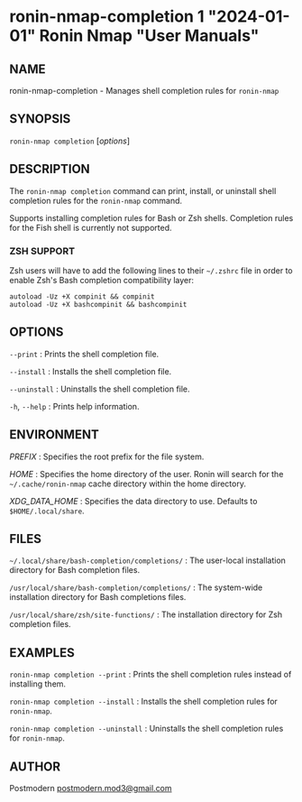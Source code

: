# ronin-nmap-completion 1 "2024-01-01" Ronin Nmap "User Manuals"

## NAME

ronin-nmap-completion - Manages shell completion rules for `ronin-nmap`

## SYNOPSIS

`ronin-nmap completion` [*options*]

## DESCRIPTION

The `ronin-nmap completion` command can print, install, or uninstall shell
completion rules for the `ronin-nmap` command.

Supports installing completion rules for Bash or Zsh shells.
Completion rules for the Fish shell is currently not supported.

### ZSH SUPPORT

Zsh users will have to add the following lines to their `~/.zshrc` file in
order to enable Zsh's Bash completion compatibility layer:

    autoload -Uz +X compinit && compinit
    autoload -Uz +X bashcompinit && bashcompinit

## OPTIONS

`--print`
: Prints the shell completion file.

`--install`
: Installs the shell completion file.

`--uninstall`
: Uninstalls the shell completion file.

`-h`, `--help`
: Prints help information.

## ENVIRONMENT

*PREFIX*
: Specifies the root prefix for the file system.

*HOME*
: Specifies the home directory of the user. Ronin will search for the
  `~/.cache/ronin-nmap` cache directory within the home directory.

*XDG_DATA_HOME*
: Specifies the data directory to use. Defaults to `$HOME/.local/share`.

## FILES

`~/.local/share/bash-completion/completions/`
: The user-local installation directory for Bash completion files.

`/usr/local/share/bash-completion/completions/`
: The system-wide installation directory for Bash completions files.

`/usr/local/share/zsh/site-functions/`
: The installation directory for Zsh completion files.

## EXAMPLES

`ronin-nmap completion --print`
: Prints the shell completion rules instead of installing them.

`ronin-nmap completion --install`
: Installs the shell completion rules for `ronin-nmap`.

`ronin-nmap completion --uninstall`
: Uninstalls the shell completion rules for `ronin-nmap`.

## AUTHOR

Postmodern <postmodern.mod3@gmail.com>

